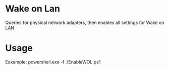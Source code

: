 # Wake on Lan
Queries for physical network adapters, then enables all settings for Wake on LAN

# Usage
Eaxample: powershell.exe -f .\EnableWOL.ps1
#
